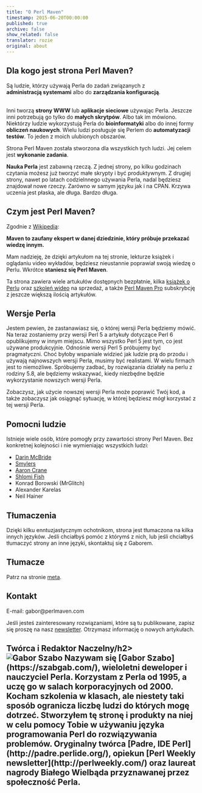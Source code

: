 ```yaml
---
title: "O Perl Maven"
timestamp: 2015-06-20T00:00:00
published: true
archive: false
show_related: false
translator: rozie
original: about
---
```


## Dla kogo jest strona Perl Maven?

Są ludzie, którzy używają Perla do zadań związanych z <b>administracją systemami</b> albo do
<b>zarządzania konfiguracją</b>.

<br />
Inni tworzą <b>strony WWW</b> lub <b>aplikacje sieciowe</b> używając Perla.
Jeszcze inni potrzebują go tylko do <b>małych skrytpów</b>. Albo tak im mówiono.
Niektórzy ludzie wykorzystują Perla do <b>bioinformatyki</b> albo do innej formy
<b>obliczeń naukowych</b>.
Wielu ludzi posługuje się Perlem do <b>automatyzacji testów</b>.
To jeden z moich ulubionych obszarów.

Strona Perl Maven została stworzona dla wszystkich tych ludzi. Jej celem jest
<b>wykonanie zadania</b>.

<b>Nauka Perla</b> jest zabawną rzeczą. Z jednej strony, po kilku godzinach czytania
możesz już tworzyć małe skrypty i być produktywnym. Z drugiej strony, nawet po latach
codzielnnego używania Perla, nadal będziesz znajdował nowe rzeczy. Zarówno w samym języku jak i na CPAN.
Krzywa uczenia jest płaska, ale długa. Bardzo długa.

## Czym jest Perl Maven?

Zgodnie z [Wikipedią](http://en.wikipedia.org/wiki/Maven):

<b>Maven to zaufany ekspert w danej dziedzinie, który próbuje przekazać wiedzę innym.</b>

Mam nadzieję, że dzięki artykułom na tej stronie, lekturze książek i oglądaniu video wykładów,
będziesz nieustannie poprawiał swoją wiedzę o Perlu. Wkrótce <b>staniesz się Perl Maven</b>.

Ta strona zawiera wiele artukułów dostępnych bezpłatnie,
kilka [książek o Perlu](/perl-books) oraz [szkoleń wideo](/perl-videos) na sprzedaż,
a także [Perl Maven Pro](/pro) subskrybcję z jeszcze większą ilością artykułów.

## Wersje Perla

Jestem pewien, że zastanawiasz się, o której wersji Perla będziemy mówić. Na teraz zostaniemy przy wersji Perl 5
a artykuły dotyczące Perl 6 opublikujemy w innym miejscu. Mimo wszystko Perl 5 jest tym, co jest używane produkcyjnie.
Odnośnie wersji Perl 5 próbujemy być pragmatyczni. Choć byłoby wspaniale widzieć jak ludzie prą do przodu i
używają najnowszych wersji Perla, musimy być realistami. W wielu firmach jest to niemożliwe.
Spróbujemy zadbać, by rozwiązania działały na perlu z rodziny 5.8, ale
będziemy wskazywać, kiedy niezbędne będzie wykorzystanie nowszych wersji Perla.

Zobaczysz, jak użycie nowszej wersji Perla może poprawić Twój kod, a także zobaczysz jak
osiągnąć sytuację, w której będziesz mógł korzystać z tej wersji Perla.

## Pomocni ludzie

Istnieje wiele osób, które pomogły przy zawartości strony Perl Maven. Bez konkretnej kolejności i nie wymieniając
wszystkich ludzi:
* [Darin McBride](http://ca.linkedin.com/pub/darin-mcbride/32/a53/184)
* [Smylers](http://twitter.com/Smylers2)
* [Aaron Crane](http://uk.linkedin.com/in/aaroncrane)
* [Shlomi Fish](http://www.shlomifish.org/)
* Konrad Borowski (MrGlitch)
* Alexander Karelas
* Neil Hainer

<h2 id="translations">Tłumaczenia</h2>

Dzięki kilku enntuzjastycznym ochotnikom, strona jest tłumaczona na kilka innych języków.
Jeśli chciałbyś pomóc z którymś z nich, lub jeśli chciałbyś tłumaczyć strony an inne języki,
skontaktuj się z Gaborem.

## Tłumacze

Patrz na stronie [meta](https://meta.perlmaven.com/).

<h2 id="contact">Kontakt</h2>
<p>
E-mail: gabor@perlmaven.com

Jeśli jesteś zainteresowany rozwiązaniami, które są tu publikowane, zapisz się
proszę na nasz [newsletter](/perl-maven-newsletter).
Otrzymasz informację o nowych artykułach.

<h2>Twórca i Redaktor Naczelny/h2>

<div class="about">
<img src="/img/szabgab.png" alt="Gabor Szabo" />
Nazywam się [Gabor Szabo](https://szabgab.com/),
wieloletni deweloper i nauczyciel Perla.
Korzystam z Perla od 1995, a uczę go w salach korporacyjnych od 2000.
Kocham szkolenia w klasach, ale niestety taki sposób ogranicza liczbę ludzi do których mogę dotrzeć.
Stworzyłem tę stronę i produkty na niej w celu
pomocy Tobie w używaniu języka programowania Perl do rozwiązywania problemów.
Oryginalny twórca  [Padre, IDE Perl](http://padre.perlide.org/),
opiekun [Perl Weekly newsletter](http://perlweekly.com/)
oraz laureat nagrody Białego Wielbąda przyznawanej przez społeczność Perla.
</div>

